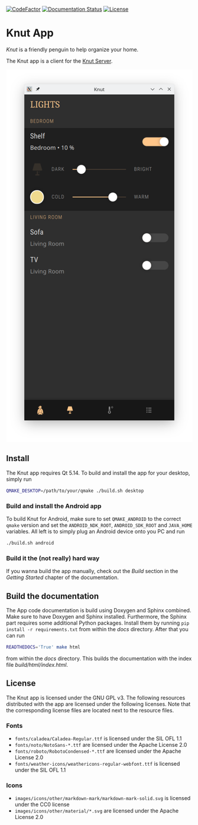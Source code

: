 [![CodeFactor](https://www.codefactor.io/repository/github/pearjo/knut-app/badge)](https://www.codefactor.io/repository/github/pearjo/knut-app)
[![Documentation Status](https://readthedocs.org/projects/knut-app/badge/?version=latest)](https://knut-app.readthedocs.io/en/latest/?badge=latest)
[![License](https://img.shields.io/badge/License-GPL%20v3-blue.svg)](https://github.com/pearjo/knut-server/blob/master/LICENSE)

# Knut App

*Knut* is a friendly penguin to help organize your home.

The Knut app is a client for the [Knut Server](https://github.com/pearjo/knut-server).

![Image of the Knut app](https://github.com/pearjo/knut-app/blob/devel/images/showcase.png)

## Install

The Knut app requires Qt 5.14. To build and install the app for your
desktop, simply run

```bash
QMAKE_DESKTOP=/path/to/your/qmake ./build.sh desktop
```

### Build and install the Android app

To build Knut for Android, make sure to set `QMAKE_ANDROID` to the
correct `qmake` version and set the `ANDROID_NDK_ROOT`,
`ANDROID_SDK_ROOT` and `JAVA_HOME` variables. All left is to simply
plug an Android device onto you PC and run

```bash
./build.sh android
```

### Build it the (not really) hard way

If you wanna build the app manually, check out the *Build* section in
the *Getting Started* chapter of the documentation.

## Build the documentation

The App code documentation is build using Doxygen and Sphinx combined.
Make sure to have Doxygen and Sphinx installed. Furthermore, the
Sphinx part requires some additional Python packages. Install them by
running ``pip install -r requirements.txt`` from within the *docs*
directory. After that you can run

```bash
READTHEDOCS='True' make html
```

from within the *docs* directory. This builds the documentation with
the index file *build/html/index.html*.

## License

The Knut app is licensed under the GNU GPL v3. The following resources
distributed with the app are licensed under the following licenses. Note that
the corresponding license files are located next to the resource files.

### Fonts

- `fonts/caladea/Caladea-Regular.ttf` is licensed under the SIL OFL 1.1
- `fonts/noto/NotoSans-*.ttf` are licensed under the Apache License 2.0
- `fonts/roboto/RobotoCondensed-*.ttf` are licensed under the Apache License 2.0
- `fonts/weather-icons/weathericons-regular-webfont.ttf` is licensed under the
  SIL OFL 1.1

### Icons

- `images/icons/other/markdown-mark/markdown-mark-solid.svg` is licensed under
  the CC0 license
- `images/icons/other/material/*.svg` are licensed under the Apache License 2.0
